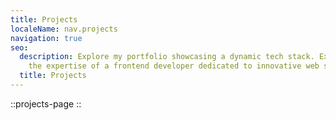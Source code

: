 ```yaml
---
title: Projects
localeName: nav.projects
navigation: true
seo:
  description: Explore my portfolio showcasing a dynamic tech stack. Experience
    the expertise of a frontend developer dedicated to innovative web solutions.
  title: Projects
---
```


::projects-page
::
